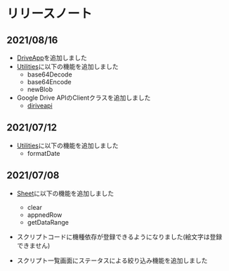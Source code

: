 # リリースノート

## 2021/08/16
* [DriveApp](./api_reference/utility/driveapp.md)を追加しました
* [Utilities](./api_reference/utility/utilities.md)に以下の機能を追加しました
  * base64Decode
  * base64Encode
  * newBlob
* Google Drive APIのClientクラスを追加しました
  * [diriveapi](./api_reference/driveapi/)


## 2021/07/12
* [Utilities](./api_reference/utility/utilities.md)に以下の機能を追加しました
  * formatDate



## 2021/07/08

* [Sheet](./api_reference/spreadsheet/sheet.md)に以下の機能を追加しました
  * clear
  * appnedRow
  * getDataRange

* スクリプトコードに機種依存が登録できるようになりました(絵文字は登録できません)
* スクリプト一覧画面にステータスによる絞り込み機能を追加しました
